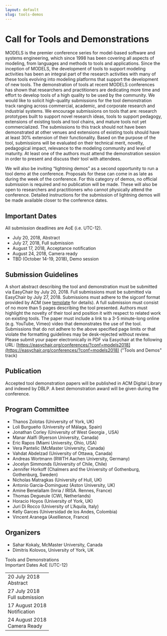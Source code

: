 ```yaml
---
layout: default
slug: tools-demos
---
```

<div class="row">
 <div class="col-md-8" markdown="1">

# Call for Tools and Demonstrations

MODELS is the premier conference series for model-based software and systems engineering, which since 1998 has been covering all aspects of modeling, from languages and methods to tools and applications. Since the inception of MODELS, the development of tools to support modeling activities has been an integral part of the research activities with many of these tools evolving into modeling platforms that support the development of new tools. 
The demonstration of tools at recent MODELS conferences has shown that researchers and practitioners are dedicating more time and effort to develop tools of a high quality to be used by the community. We would like to solicit high-quality submissions for the tool demonstration track ranging across commercial, academic, and corporate research and industrial systems. We encourage submissions on tools that are: research prototypes built to support novel research ideas, tools to support pedagogy, extensions of existing tools and tool chains, and mature tools not yet commercialized. 
The submissions to this track should not have been demonstrated at other venues and extensions of existing tools should have at least 30% extension of their functionality. Based on the purpose of the tool, submissions will be evaluated on their technical merit, novelty, pedagogical impact, relevance to the modeling community and level of maturity. At least one of the authors must attend the demonstration session in order to present and discuss their tool with attendees.

We will also be inviting “lightning demos” as a second opportunity to run a tool demo at the conference. Proposals for these can come in as late as during the week of the conference. For this category of demos, no official submission is required and no publication will be made. These will also be open to researchers and practitioners who cannot physically attend the conference. Detailed instructions for the submission of lightning demos will be made available closer to the conference dates.

## Important Dates
All submission deadlines are AoE (i.e. UTC-12).
* July 20, 2018, Abstract 
* July 27, 2018, Full submission
* August 17, 2018, Acceptance notification
* August 24, 2018, Camera ready
* TBD (October 14-19, 2018), Demo session

## Submission Guidelines
A short abstract describing the tool and demonstration must be submitted via EasyChair by July 20, 2018. 
Full submissions must be submitted via EasyChair by July 27, 2018. Submissions must adhere to the sigconf format provided by ACM (see [template](https://www.acm.org/publications/proceedings-template) for details). 
A full submission must consist of no more than 5 pages describing the tool presented. Authors must highlight the novelty of their tool and position it with respect to related work on existing tools. The paper must include a link to a 3-5 minute-long online (e.g. YouTube, Vimeo) video that demonstrates the use of the tool.
Submissions that do not adhere to the above specified page limits or that violate the formatting guidelines may be desk-rejected without review.
Please submit your paper electronically in PDF via Easychair at the following URL:  [https://easychair.org/conferences/?conf=models2018](https://easychair.org/conferences/?conf=models2018) ("Tools and Demos" track)

## Publication
Accepted tool demonstration papers will be published in ACM Digital Library and indexed by DBLP. A best demonstration award will be given during the conference.

## Program Committee
* Thanos Zolotas (University of York, UK) 
* Loli Burgueño (University of Málaga, Spain)
* Jonathan Corley (University of West Georgia , USA) 
* Manar Alalfi (Ryerson University, Canada)
* Eric Rapos (Miami University, Ohio, USA) 
* Vera Pantelic (McMaster University, Canada)
* Vahdat Abdelzad (University of Ottawa, Canada)
* Andreas Wortmann (RWTH Aachen University, Germany)
* Jocelyn Simmonds (University of Chile, Chile) 
* Jennifer Horkoff (Chalmers and the University of Gothenburg, Gothenburg, Sweden) 
* Nicholas Matragkas (University of Hull, UK)
* Antonio Garcia-Dominguez (Aston University, UK) 
* Amine Benelallam (Inria / IRISA. Rennes, France) 
* Thomas Degueule (CWI, Netherlands) 
* Horacio Hoyos (University of York, UK) 
* Juri Di Rocco (University of L’Aquila, Italy) 
* Kelly Garces (Universidad de los Andes, Colombia) 
* Vincent Aranega (Axellience, France) 

## Organizers
* Sahar Kokaly, McMaster University, Canada
* Dimitris Kolovos, University of York, UK

</div>
<div id="dates" class="col-md-4">
    <div class="panel panel-primary" style="position: fixed;">
      <div class="panel-heading">
        <div class="panel-title">
           Tools and Demonstrations <br>Important Dates  <span class="pull-right"> 
                                <span class="glyphicon glyphicon-globe"></span>
                                <span class="glyphicon glyphicon-time"></span>
                                AoE (UTC-12)
                              </span> <br /></div>
      </div>
      <table class="table table-hover important-dates-in-sidebar">
      <tbody>
      <tr>
      <td> 20 July 2018 <br />Abstract </td>
      </tr>
      <tr>
       <td>27 July 2018 <br />Full submission</td>
      </tr>
      <tr>
       <td> 17 August 2018 <br />Notification</td>
      </tr>      
      <tr>
       <td> 24 August 2018 <br />Camera Ready</td>
      </tr>      
   </tbody>
   </table>  
  </div>
 </div>
</div>


